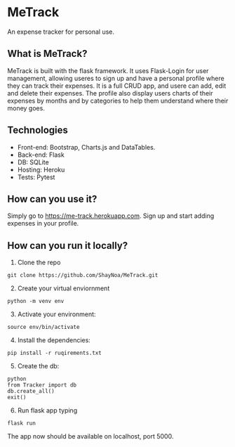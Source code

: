 
# MeTrack
An expense tracker for personal use. 

## What is MeTrack?
MeTrack is built with the flask framework. It uses Flask-Login for user management, allowing useres to sign
up and have a personal profile where they can track their expenses. It is a full CRUD app, and usere
can add, edit and delete their expenses. The profile also display users charts of their 
expenses by months and by categories to help them understand where their money goes.

## Technologies
* Front-end: Bootstrap, Charts.js and DataTables.
* Back-end: Flask
* DB: SQLite
* Hosting: Heroku
* Tests: Pytest

## How can you use it?
 Simply go to https://me-track.herokuapp.com. Sign up and start
 adding expenses in your profile.

 ## How can you run it locally?
 1. Clone the repo  
```
git clone https://github.com/ShayNoa/MeTrack.git
```

2. Create your virtual enviornment 
 ```
 python -m venv env
 ```

 3. Activate your environment:
 ```
 source env/bin/activate
 ```
 4. Install the dependencies:
 ```
 pip install -r ruqirements.txt
 ```
 5. Create the db:
 ```
python 
from Tracker import db  
db.create_all()  
exit()
 ```
6. Run flask app typing
```
flask run
```

The app now should be available on localhost, port 5000.








 
